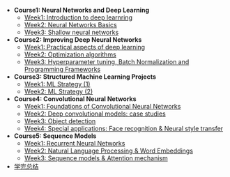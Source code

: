 * **Course1: Neural Networks and Deep Learning**
    * [Week1: Introduction to deep learnring](c1w1)
    * [Week2: Neural Networks Basics](c1w2)
    * [Week3: Shallow neural networks](c1w3)
* **Course2: Improving Deep Neural Networks**
    * [Week1: Practical aspects of deep learning](c2w1)
    * [Week2: Optimization algorithms](c2w2)
    * [Week3: Hyperparameter tuning, Batch Normalization and Programming Frameworks](c2w3)
* **Course3: Structured Machine Learning Projects**
    * [Week1: ML Strategy (1)](c3w1)
    * [Week2: ML Strategy (2)](c3w2)
* **Course4: Convolutional Neural Networks**
    * [Week1: Foundations of Convolutional Neural Networks](c4w1)
    * [Week2: Deep convolutional models: case studies](c4w2)
    * [Week3: Object detection](c4w3)
    * [Week4: Special applications: Face recognition & Neural style transfer](c4w4)
* **Course5: Sequence Models**
    * [Week1: Recurrent Neural Networks](c5w1)
    * [Week2: Natural Language Processing & Word Embeddings](c5w2)
    * [Week3: Sequence models & Attention mechanism](c5w3)
* [学完总结](summary)